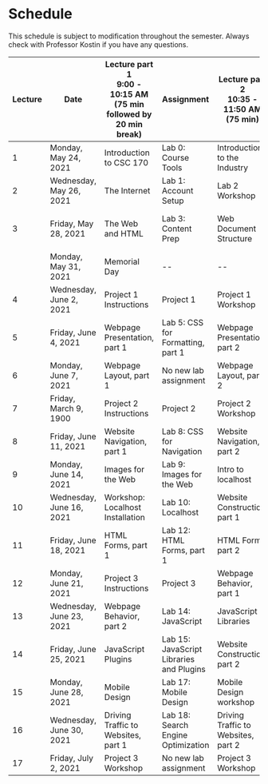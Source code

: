 # Schedule
This schedule is subject to modification throughout the semester. Always check with Professor Kostin if you have any questions.


| Lecture | Date | Lecture part 1<br>9:00 - 10:15 AM (75 min followed by 20 min break) | Assignment | Lecture part 2<br>10:35 - 11:50 AM (75 min) | Assignment |
| ------- | ---- | -------------- | ---------- | -------------- | ---------- |
| 1 | Monday, May 24, 2021 | Introduction to CSC 170 | Lab 0: Course Tools | Introduction to the Industry | No new lab assignment |
| 2 | Wednesday, May 26, 2021 | The Internet | Lab 1: Account Setup | Lab 2 Workshop | Lab 2: First HTML Webpage |
| 3 | Friday, May 28, 2021 | The Web and HTML | Lab 3: Content Prep | Web Document Structure | Lab 4: Structured HTML Document |
| | Monday, May 31, 2021 | Memorial Day | -- | -- | -- |
| 4 | Wednesday, June 2, 2021 | Project 1 Instructions | Project 1 | Project 1 Workshop | No new lab assignment |
| 5 | Friday, June 4, 2021 | Webpage Presentation, part 1 | Lab 5: CSS for Formatting, part 1 | Webpage Presentation, part 2 | Lab 6: CSS for Formatting, part 2 |
| 6 | Monday, June 7, 2021 | Webpage Layout, part 1 | No new lab assignment | Webpage Layout, part 2 | Lab 7: CSS for Layout |
| 7 | Friday, March 9, 1900 | Project 2 Instructions | Project 2 | Project 2 Workshop | No new lab assignment |
| 8 | Friday, June 11, 2021 | Website Navigation, part 1 | Lab 8: CSS for Navigation | Website Navigation, part 2 | No new lab assignment |
| 9 | Monday, June 14, 2021 | Images for the Web | Lab 9: Images for the Web | Intro to localhost | No new lab assignment |
| 10 | Wednesday, June 16, 2021 | Workshop: Localhost Installation | Lab 10: Localhost | Website Construction, part 1 | Lab 11: PHP Includes |
| 11 | Friday, June 18, 2021 | HTML Forms, part 1 | Lab 12: HTML Forms, part 1 | HTML Forms, part 2 | Lab 13: HTML Forms, part 2 |
| 12 | Monday, June 21, 2021 | Project 3 Instructions | Project 3 | Webpage Behavior, part 1 | No new lab assignment |
| 13 | Wednesday, June 23, 2021 | Webpage Behavior, part 2 | Lab 14: JavaScript | JavaScript Libraries | No new lab assignment |
| 14 | Friday, June 25, 2021 | JavaScript Plugins | Lab 15: JavaScript Libraries and Plugins | Website Construction, part 2 | Lab 16: Menu Highlighter |
| 15 | Monday, June 28, 2021 | Mobile Design | Lab 17: Mobile Design | Mobile Design workshop | No new lab assignment |
| 16 | Wednesday, June 30, 2021 | Driving Traffic to Websites, part 1 | Lab 18: Search Engine Optimization | Driving Traffic to Websites, part 2 | No new lab assignment |
| 17 | Friday, July 2, 2021 | Project 3 Workshop | No new lab assignment | Project 3 Workshop | No new lab assignment |